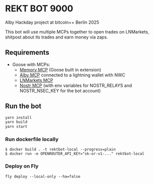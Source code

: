 # REKT BOT 9000

Alby Hackday project at bitcoin++ Berlin 2025

This bot will use multiple MCPs together to open trades on LNMarkets, shitpost about its trades and earn money via zaps.

## Requirements

- Goose with MCPs:
  - [Memory MCP](https://block.github.io/goose/docs/mcp/memory-mcp) (Goose built in extension)
  - [Alby MCP](https://github.com/getAlby/mcp) connected to a lightning wallet with NWC
  - [LNMarkets MCP](https://sup3r.cool/ln-markets/)
  - [Nostr MCP](https://github.com/AbdelStark/nostr-mcp/) (with env variables for NOSTR_RELAYS and NOSTR_NSEC_KEY for the bot account)

## Run the bot

```bash
yarn install
yarn build
yarn start
```

### Run dockerfile locally

    $ docker build . -t rektbot-local --progress=plain
    $ docker run -e OPENROUTER_API_KEY="sk-or-v1-..." rektbot-local

### Deploy on Fly

`fly deploy --local-only --ha=false`
